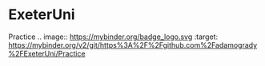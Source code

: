 # ExeterUni
Practice
.. image:: https://mybinder.org/badge_logo.svg
 :target: https://mybinder.org/v2/git/https%3A%2F%2Fgithub.com%2Fadamogrady%2FExeterUni/Practice
